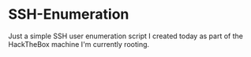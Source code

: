 # SSH-Enumeration
Just a simple SSH user enumeration script I created today as part of the HackTheBox machine I'm currently rooting.
